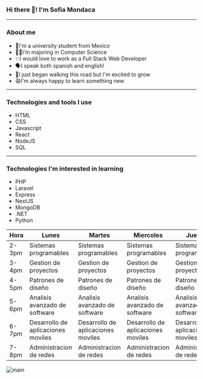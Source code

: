 ### Hi there 👋! I'm Sofia Mondaca
***
###  About me
- 🤠I'm a university student from Mexico 
- 👩‍💻I'm majoring in Computer Science
- ✨I would love to work as a Full Stack Web Developer
- 🗣️I speak both spanish and english!
- 🌱I just began walking this road but I'm excited to grow
- 😄I'm always happy to learn something new
***
### Technologies and tools I use
- HTML
- CSS
- Javascript
- React
- NodeJS
- SQL
***
### Technologies I'm interested in learning
- PHP
- Laravel
- Express
- NextJS
- MongoDB
- .NET
- Python

| **Hora** | **Lunes**                          | **Martes**                         | **Miercoles**                      | **Jueves**                         | **Viernes**                        |
|----------|------------------------------------|------------------------------------|------------------------------------|------------------------------------|------------------------------------|
| 2-3pm    | Sistemas programables              | Sistemas programables              | Sistemas programables              | Sistemas programables              | Sistemas programables              |
| 3-4pm    | Gestion de proyectos               | Gestion de proyectos               | Gestion de proyectos               | Gestion de proyectos               | Gestion de proyectos               |
| 4-5pm    | Patrones de diseño                 | Patrones de diseño                 | Patrones de diseño                 | Patrones de diseño                 | Patrones de diseño                 |
| 5-6pm    | Analisis avanzado de software      | Analisis avanzado de software      | Analisis avanzado de software      | Analisis avanzado de software      | Analisis avanzado de software      |
| 6-7pm    | Desarrollo de aplicaciones moviles | Desarrollo de aplicaciones moviles | Desarrollo de aplicaciones moviles | Desarrollo de aplicaciones moviles | Desarrollo de aplicaciones moviles |
| 7-8pm    | Administracion de redes            | Administracion de redes            | Administracion de redes            | Administracion de redes            | Administracion de redes            |

![main](https://user-images.githubusercontent.com/62130046/186826064-e0982db3-00dd-488a-932f-7d32706611a2.png)
